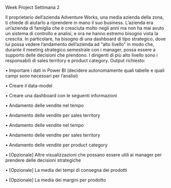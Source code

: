 Week Project Settimana 2

Il proprietario dell’azienda Adventure Works, una media azienda della zona, ti chiede di aiutarlo a riprendere in mano il suo business. L’azienda era un’azienda di famiglia che è cresciuta molto negli anni ma non ha mai avuto un sistema di controllo e analisi, e ora ne hanno estremo bisogno vista la crescita. In particolare, ha bisogno di una dashboard di tipo strategico, dove lui possa vedere l’andamento dell’azienda ad “alto livello” in modo che, durante il meeting strategico semestrale con i manager, possa essere a supporto delle decisioni che prendono. I dirigenti di più alto livello sono i responsabili di sales territory e product category. Output richiesto:

•	Importare i dati in Power BI (decidere autonomamente quali tabelle e quali campi sono necessari per l’analisi)

•	Creare il data-model

•	Creare una dashboard con le seguenti informazioni

•	Andamento delle vendite nel tempo

•	Andamento delle vendite per sales territory

•	Andamento delle vendite nel tempo

•	Andamento delle vendite per sales territory

•	Andamento delle vendite per product category

•	[Opzionale] Altre visualizzazioni che possano essere utili ai manager per prendere delle decisioni strategiche

•	[Opzionale] La media dei tempi di consegna dei prodotti

•	[Opzionale] La media dei margini per prodotto
